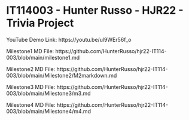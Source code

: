<h1>IT114003 - Hunter Russo - HJR22 - Trivia Project</h1>

<p>YouTube Demo Link: https://youtu.be/ul9WEr56f_o</p>

<p>Milestone1 MD File: https://github.com/HunterRusso/hjr22-IT114-003/blob/main/milestone1.md</p>
<p>Milestone2 MD File: https://github.com/HunterRusso/hjr22-IT114-003/blob/main/Milestone2/M2markdown.md</p>
<p>Milestone3 MD File: https://github.com/HunterRusso/hjr22-IT114-003/blob/main/Milestone3/m3.md</p>
<p>Milestone4 MD File: https://github.com/HunterRusso/hjr22-IT114-003/blob/main/Milestone4/m4.md</p>
